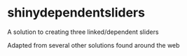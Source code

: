 # shinydependentsliders
A solution to creating three linked/dependent sliders

Adapted from several other solutions found around the web
